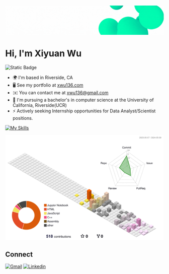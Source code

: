 
![header](./img/Header.gif)

# Hi, I'm Xiyuan Wu

![Static Badge](https://img.shields.io/badge/Undergrad-UCR-blue?style=for-the-badge)


* 🌍  I'm based in Riverside, CA
* 🖥️  See my portfolio at [xwu136.com](http://xwu136.com)
* ✉️  You can contact me at [xwu136@gmail.com](mailto:xwu136@gmail.com)
* 🧠  I'm pursuing a bachelor's in computer science at the University of California, Riverside(UCR)
* ⚡  Actively seeking Internship opportunities for Data Analyst/Scientist positions.

[![My Skills](https://skillicons.dev/icons?i=py,cpp,cmake,css,flask,gcp,git,github,githubactions,html,latex,md,nextjs,nodejs,tailwind,vscode,notion,npm,react&theme=light)](https://skillicons.dev)


![3D](./profile-3d-contrib/profile-season-animate.svg)

## Connect

[![Gmail](https://skillicons.dev/icons?i=gmail&theme=light)](mailto:xwu136@gmail.com)
[![Linkedin](https://skillicons.dev/icons?i=linkedin&theme=light)](https://www.linkedin.com/in/xiyuan-wu)
